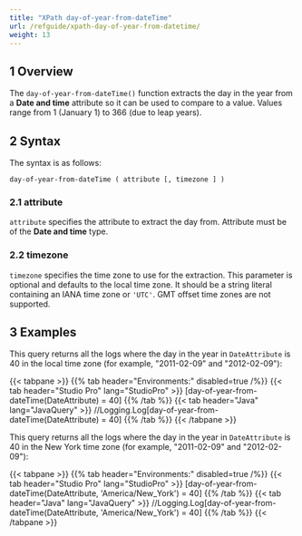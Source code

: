 ```yaml
---
title: "XPath day-of-year-from-dateTime"
url: /refguide/xpath-day-of-year-from-datetime/
weight: 13
---
```


## 1 Overview

The `day-of-year-from-dateTime()` function extracts the day in the year from a **Date and time** attribute so it can be used to compare to a value. Values range from 1 (January 1) to 366 (due to leap years).

## 2 Syntax

The syntax is as follows:

```
day-of-year-from-dateTime ( attribute [, timezone ] )
```

### 2.1 attribute

`attribute` specifies the attribute to extract the day from. Attribute must be of the **Date and time** type.

### 2.2 timezone

`timezone` specifies the time zone to use for the extraction. This parameter is optional and defaults to the local time zone. It should be a string literal containing an IANA time zone or `'UTC'`. GMT offset time zones are not supported.

## 3 Examples

This query returns all the logs where the day in the year in `DateAttribute` is 40 in the local time zone (for example, "2011-02-09" and "2012-02-09"):

{{< tabpane >}}
  {{% tab header="Environments:" disabled=true /%}}
  {{< tab header="Studio Pro" lang="StudioPro" >}}
    [day-of-year-from-dateTime(DateAttribute) = 40]
    {{% /tab %}}
  {{< tab header="Java" lang="JavaQuery" >}}
     //Logging.Log[day-of-year-from-dateTime(DateAttribute) = 40]
    {{% /tab %}}
{{< /tabpane >}}

This query returns all the logs where the day in the year in `DateAttribute` is 40 in the New York time zone (for example, "2011-02-09" and "2012-02-09"):

{{< tabpane >}}
  {{% tab header="Environments:" disabled=true /%}}
  {{< tab header="Studio Pro" lang="StudioPro" >}}
    [day-of-year-from-dateTime(DateAttribute, 'America/New_York') = 40]
    {{% /tab %}}
  {{< tab header="Java" lang="JavaQuery" >}}
     //Logging.Log[day-of-year-from-dateTime(DateAttribute, 'America/New_York') = 40]
    {{% /tab %}}
{{< /tabpane >}}
